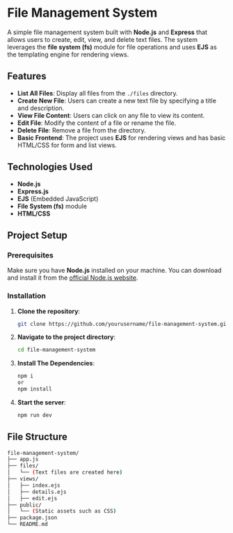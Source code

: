 # File Management System

A simple file management system built with **Node.js** and **Express** that allows users to create, edit, view, and delete text files. The system leverages the **file system (fs)** module for file operations and uses **EJS** as the templating engine for rendering views.

## Features

- **List All Files**: Display all files from the `./files` directory.
- **Create New File**: Users can create a new text file by specifying a title and description.
- **View File Content**: Users can click on any file to view its content.
- **Edit File**: Modify the content of a file or rename the file.
- **Delete File**: Remove a file from the directory.
- **Basic Frontend**: The project uses **EJS** for rendering views and has basic HTML/CSS for form and list views.

## Technologies Used

- **Node.js**
- **Express.js**
- **EJS** (Embedded JavaScript)
- **File System (fs)** module
- **HTML/CSS**

## Project Setup

### Prerequisites

Make sure you have **Node.js** installed on your machine. You can download and install it from the [official Node.js website](https://nodejs.org).

### Installation

1. **Clone the repository**:

   ```bash
   git clone https://github.com/yourusername/file-management-system.git
   ```

2. **Navigate to the project directory**:

   ```bash
   cd file-management-system
   ```

3. **Install The Dependencies**:

   ```bash
   npm i
   or
   npm install
   ```

4. **Start the server**:

   ```bash
   npm run dev
   ```

## File Structure

```bash
file-management-system/
├── app.js
├── files/
│   └── (Text files are created here)
├── views/
│   ├── index.ejs
│   ├── details.ejs
│   ├── edit.ejs
├── public/
│   └── (Static assets such as CSS)
├── package.json
└── README.md

```
